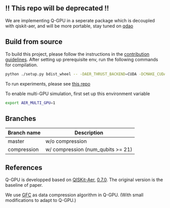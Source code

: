 ## !! This repo will be deprecated !!
We are implementing Q-GPU in a seperate package which is decoupled with qiskit-aer, and will be more portable, stay tuned on [qdao](https://github.com/Zhaoyilunnn/qdao)

## Build from source

To build this project, please follow the instructions in the [contribution guidelines](https://github.com/Qiskit/qiskit-aer/blob/master/CONTRIBUTING.md). After setting up prerequisite env, run the following commands for compilation.

```bash
python ./setup.py bdist_wheel -- -DAER_THRUST_BACKEND=CUDA -DCMAKE_CUDA_COMPILER=${YOUR_NVIDIA_COMPILER_PATH}
```

To run experiments, please see [this repo](https://github.com/Zhaoyilunnn/q-gpu-exp)

To enable multi-GPU simulation, first set up this environment variable

```bash
export AER_MULTI_GPU=1
```

## Branches

| Branch name | Description |
| --- | --- |
| master | w/o compression |
| compression | w/ compression (num\_qubits >= 21) |

## References

Q-GPU is developped based on [QISKit-Aer](https://github.com/Qiskit/qiskit-aer), [0.7.0](https://github.com/Qiskit/qiskit-aer/tree/0.7.0). The original version is the baseline of paper.

We use [GFC](https://userweb.cs.txstate.edu/~burtscher/research/GFC/) as data compression algorithm in Q-GPU. (With small modifications to adapt to Q-GPU.)
